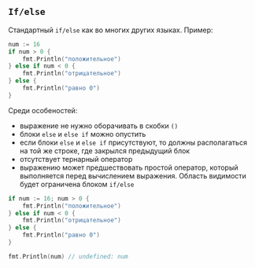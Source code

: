 ## `If/else`

Стандартный `if/else` как во многих других языках. Пример:
```go
num := 16
if num > 0 {
    fmt.Println("положительное")
} else if num < 0 {
    fmt.Println("отрицательное")
} else {
    fmt.Println("равно 0")
}
```
Среди особеностей:
- выражение не нужно оборачивать в скобки `()`
- блоки `else` и `else if` можно опустить
- если блоки `else` и `else if` присутствуют, то должны  располагаться на той же строке, где закрылся предыдущий блок
- отсутствует тернарный оператор
- выражению может предшествовать простой оператор, который выполняется перед вычислением выражения. Область видимости будет ограничена блоком `if/else`
```go
if num := 16; num > 0 {
    fmt.Println("положительное")
} else if num < 0 {
    fmt.Println("отрицательное")
} else {
    fmt.Println("равно 0")
}

fmt.Println(num) // undefined: num
```
